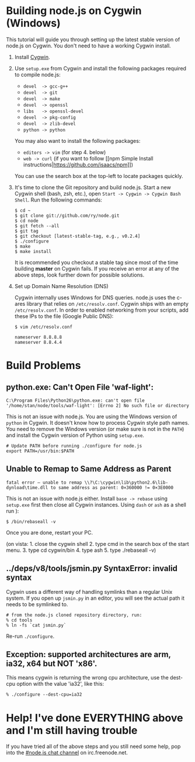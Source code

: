 Building node.js on Cygwin (Windows)
====

This tutorial will guide you through setting up the latest stable version of node.js on Cygwin. You don't need to have a working Cygwin install.

1. Install [Cygwin](http://www.cygwin.com/).
2. Use `setup.exe` from Cygwin and install the following packages required to compile node.js:

   * `devel  -> gcc-g++`
   * `devel  -> git`
   * `devel  -> make`
   * `devel  -> openssl`
   * `libs   -> openssl-devel`
   * `devel  -> pkg-config`
   * `devel  -> zlib-devel`
   * `python -> python`

   You may also want to install the following packages:

   * `editors -> vim` (for step 4. below)
   * `web -> curl` (if you want to follow [[npm Simple Install instructions|https://github.com/isaacs/npm]])

   You can use the search box at the top-left to locate packages quickly.

2. It's time to clone the Git repository and build node.js. Start a new Cygwin shell (bash, zsh, etc.), open `Start -> Cygwin -> Cygwin Bash Shell`. Run the following commands:

       $ cd ~
       $ git clone git://github.com/ry/node.git
       $ cd node
       $ git fetch --all
       $ git tag
       $ git checkout [latest-stable-tag, e.g., v0.2.4]
       $ ./configure
       $ make
       $ make install

   It is recommended you checkout a stable tag since most of the time building **master** on Cygwin fails.
   If you receive an error at any of the above steps, look further down for possible solutions.

3. Set up Domain Name Resolution (DNS)

    Cygwin internally uses Windows for DNS queries. node.js uses the c-ares library that relies on `/etc/resolv.conf`. Cygwin ships with an empty `/etc/resolv.conf`. In order to enabled networking from your scripts, add these IPs to the file (Google Public DNS):

       $ vim /etc/resolv.conf

       nameserver 8.8.8.8
       nameserver 8.8.4.4

Build Problems
====

python.exe: Can't Open File 'waf-light':
----

    C:\Program Files\Python26\python.exe: can't open file '/home/stan/node/tools/waf-light': [Errno 2] No such file or directory

This is not an issue with node.js. You are using the Windows version of `python` in Cygwin. It doesn't know how to process Cygwin style path names. You need to remove the Windows version (or make sure is not in the `PATH`) and install the Cygwin version of Python using `setup.exe`.

    # Update PATH before running ./configure for node.js
    export PATH=/usr/bin:$PATH

Unable to Remap to Same Address as Parent
----

    fatal error – unable to remap \\?\C:\cygwin\lib\python2.6\lib-dynload\time.dll to same address as parent: 0×360000 != 0×3E0000

This is not an issue with node.js either. Install `base -> rebase` using `setup.exe` first then close all Cygwin instances. Using `dash` or `ash` as a shell run ):

    $ /bin/rebaseall -v

Once you are done, restart your PC.

(on vista: 1. close the cygwin shell 2. type cmd in the search box of the start menu. 3. type cd cygwin/bin 4. type ash 5. type ./rebaseall -v)

../deps/v8/tools/jsmin.py SyntaxError: invalid syntax
----

Cygwin uses a different way of handling symlinks than a regular Unix system. If you open up `jsmin.py` in an editor, you will see the actual path it needs to be symlinked to.

    # from the node.js cloned repository directory, run:
    % cd tools
    % ln -fs `cat jsmin.py`

Re-run `./configure`.

Exception: supported architectures are arm, ia32, x64 but NOT 'x86'.
----

This means cygwin is returning the wrong cpu architecture, use the dest-cpu option with the value 'ia32', like this:

    % ./configure --dest-cpu=ia32



Help! I've done EVERYTHING above and I'm still having trouble
====

If you have tried all of the above steps and you still need some help, pop into the [#node.js chat channel](http://webchat.freenode.net?channels=node.js) on irc.freenode.net.
